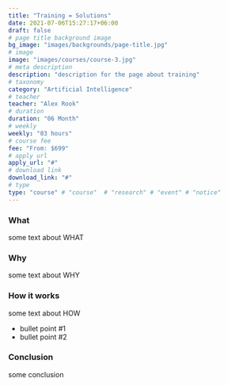 ```yaml
---
title: "Training = Solutions"
date: 2021-07-06T15:27:17+06:00
draft: false
# page title background image
bg_image: "images/backgrounds/page-title.jpg"
# image
image: "images/courses/course-3.jpg"
# meta description
description: "description for the page about training"
# taxonomy
category: "Artificial Intelligence"
# teacher
teacher: "Alex Rook"
# duration
duration: "06 Month"
# weekly
weekly: "03 hours"
# course fee
fee: "From: $699"
# apply url
apply_url: "#"
# download link
download_link: "#"
# type
type: "course" # "course"  # "research" # "event" # "notice"
---
```


### What

some text about WHAT

### Why

some text about WHY

### How it works

some text about HOW

* bullet point #1
* bullet point #2

### Conclusion

some conclusion
